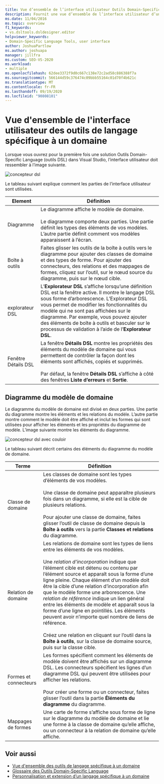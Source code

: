 ```yaml
---
title: Vue d’ensemble de l’interface utilisateur Outils Domain-Specific Language
description: Fournit une vue d’ensemble de l’interface utilisateur d’une solution d’outils de langage spécifique à un domaine dans Visual Studio.
ms.date: 11/04/2016
ms.topic: overview
f1_keywords:
- vs.dsltools.dsldesigner.editor
helpviewer_keywords:
- Domain-Specific Language Tools, user interface
author: JoshuaPartlow
ms.author: joshuapa
manager: jillfra
ms.custom: SEO-VS-2020
ms.workload:
- multiple
ms.openlocfilehash: 62dee3372f9d0c667c138e72c2ad58c886388f7a
ms.sourcegitcommit: 566144d59c376474c09bbb55164c01d70f4b621c
ms.translationtype: MT
ms.contentlocale: fr-FR
ms.lasthandoff: 09/19/2020
ms.locfileid: "90808101"
---
```

# <a name="overview-of-the-domain-specific-language-tools-user-interface"></a>Vue d'ensemble de l'interface utilisateur des outils de langage spécifique à un domaine
Lorsque vous ouvrez pour la première fois une solution Outils Domain-Specific Language (outils DSL) dans Visual Studio, l’interface utilisateur doit ressembler à l’image suivante.

 ![concepteur dsl](../modeling/media/dsl_designer.png)

 Le tableau suivant explique comment les parties de l’interface utilisateur sont utilisées.

|**Element**|**Définition**|
|-|-|
|Diagramme|Le diagramme affiche le modèle de domaine.<br /><br /> Le diagramme comporte deux parties. Une partie définit les types des éléments de vos modèles. L’autre partie définit comment vos modèles apparaissent à l’écran.|
|Boîte à outils|Faites glisser les outils de la boîte à outils vers le diagramme pour ajouter des classes de domaine et des types de forme. Pour ajouter des connecteurs, des relations et des mappages de formes, cliquez sur l’outil, sur le nœud source du diagramme, puis sur le nœud cible.|
|explorateur DSL|L’**Explorateur DSL** s’affiche lorsqu’une définition DSL est la fenêtre active. Il montre le langage DSL sous forme d’arborescence. L’Explorateur DSL vous permet de modifier les fonctionnalités du modèle qui ne sont pas affichées sur le diagramme. Par exemple, vous pouvez ajouter des éléments de boîte à outils et basculer sur le processus de validation à l’aide de l’**Explorateur DSL**.|
|Fenêtre Détails DSL|La fenêtre **Détails DSL** montre les propriétés des éléments du modèle de domaine qui vous permettent de contrôler la façon dont les éléments sont affichés, copiés et supprimés.<br /><br /> Par défaut, la fenêtre **Détails DSL** s’affiche à côté des fenêtres **Liste d’erreurs** et **Sortie**.|

## <a name="the-domain-model-diagram"></a>Diagramme du modèle de domaine
 Le diagramme du modèle de domaine est divisé en deux parties. Une partie du diagramme montre les éléments et les relations du modèle. L’autre partie montre comment le modèle doit être affiché et inclut les formes qui sont utilisées pour afficher les éléments et les propriétés du diagramme de modèle. L’image suivante montre les éléments du diagramme.

 ![concepteur dsl avec couloir](../modeling/media/dsl_desinger.png)

 Le tableau suivant décrit certains des éléments du diagramme du modèle de domaine.

|**Terme**|**Définition**|
|-|-|
|Classe de domaine|Les classes de domaine sont les types d’éléments de vos modèles.<br /><br /> Une classe de domaine peut apparaître plusieurs fois dans un diagramme, si elle est la cible de plusieurs relations.<br /><br /> Pour ajouter une classe de domaine, faites glisser l’outil de classe de domaine depuis la **Boîte à outils** vers la partie **Classes et relations** du diagramme.|
|Relation de domaine|Les relations de domaine sont les types de liens entre les éléments de vos modèles.<br /><br /> Une *relation d’incorporation* indique que l’élément cible est détenu ou contenu par l’élément source et apparaît sous la forme d’une ligne pleine. Chaque élément d’un modèle doit être la cible d’une relation d’incorporation afin que le modèle forme une arborescence. Une *relation de référence* indique un lien général entre les éléments de modèle et apparaît sous la forme d’une ligne en pointillés. Les éléments peuvent avoir n’importe quel nombre de liens de référence.<br /><br /> Créez une relation en cliquant sur l’outil dans la **Boîte à outils**, sur la classe de domaine source, puis sur la classe cible.|
|Formes et connecteurs|Les formes spécifient comment les éléments de modèle doivent être affichés sur un diagramme DSL. Les connecteurs spécifient les lignes d’un diagramme DSL qui peuvent être utilisées pour afficher les relations.<br /><br /> Pour créer une forme ou un connecteur, faites glisser l’outil dans la partie **Éléments du diagramme** du diagramme.|
|Mappages de formes|Une carte de forme s’affiche sous forme de ligne sur le diagramme du modèle de domaine et lie une forme à la classe de domaine qu’elle affiche, ou un connecteur à la relation de domaine qu’elle affiche.|

## <a name="see-also"></a>Voir aussi

- [Vue d'ensemble des outils de langage spécifique à un domaine](../modeling/overview-of-domain-specific-language-tools.md)
- [Glossaire des Outils Domain-Specific Language](/previous-versions/bb126564(v=vs.100))
- [Personnalisation et extension d’un langage spécifique à un domaine](../modeling/customizing-and-extending-a-domain-specific-language.md)